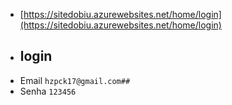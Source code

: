 * [https://sitedobiu.azurewebsites.net/home/login](https://sitedobiu.azurewebsites.net/home/login)
* ## login 
* Email ```hzpck17@gmail.com##```
* Senha  ```123456```
